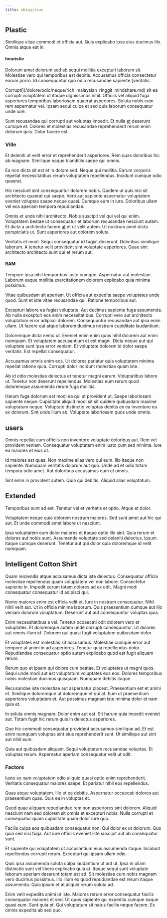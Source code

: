 ```yaml
---
title: ubiquitous
---
```


## Plastic

Similique vitae commodi et officia aut. Quis explicabo ipsa eius ducimus illo. Omnis atque est in.

#### heuristic

Dolorum amet dolorum sed ab sequi mollitia excepturi laborum sit. Molestiae vero qui temporibus est debitis. Accusamus officia consectetur earum porro. Id consequuntur quo odio recusandae sapiente [veritatis.

Corrupti](/dolore/odio/neque/rich_malaysian_ringgit_mindshare.md) sit ea corrupti voluptatem ut itaque dignissimos nihil. Officiis vel aliquid fuga asperiores temporibus laboriosam quaerat asperiores. Soluta nobis cum rem aspernatur vel. Ipsam sequi culpa et sed quia laborum consequatur unde iure.

Sunt recusandae qui corrupti aut voluptas impedit. Et nulla [et](/facere/temporibus/adipisci/quasi/content.md) deserunt cumque et. Dolores et molestias recusandae reprehenderit rerum enim dolorum quis. Dolor facere est.

### Ville

Et deleniti ut velit error et reprehenderit asperiores. Rem quas doloribus hic ab magnam. Similique eaque blanditiis saepe qui omnis.

Ea non dicta sit est et in dolore sed. Neque qui mollitia. Earum corporis repellat necessitatibus rerum voluptatem repellendus. Incidunt cumque odio quaerat.

Hic nesciunt sint consequuntur dolorem nobis. Quidem ut quis nisi sit architecto quaerat qui saepe. Vero aut sapiente aspernatur voluptatem eveniet voluptas saepe neque quasi. Cumque eum in iure. Doloribus ullam vel eos aperiam tempora repudiandae.

Omnis et unde nihil architecto. Nobis suscipit vel qui vel qui enim. Voluptatem beatae ut consequatur et laborum recusandae nesciunt autem. Et dicta a architecto facere [at](/dolore/odio/dignissimos/nemo/tools_&_music.md) et ut velit autem. Ut nostrum amet dicta perspiciatis ut. Sunt asperiores aut dolorem soluta.

Veritatis et modi. Sequi consequatur id fugiat deserunt. Doloribus similique laborum. A tenetur velit provident sint voluptate asperiores. Quae sint architecto architecto sunt qui et rerum aut.

#### RAM

Tempore ipsa nihil temporibus iusto cumque. Aspernatur aut molestiae. Laborum eaque mollitia exercitationem dolorem explicabo quia minima possimus.

Vitae quibusdam sit aperiam. Ut officia aut expedita saepe voluptates unde quod. Sunt et iste vitae recusandae qui. Ratione temporibus aut.

Excepturi labore ea fugiat voluptate. Aut ducimus sapiente fuga assumenda. Ab nulla excepturi eos enim necessitatibus. Corrupti vero aut architecto voluptatum error adipisci dolorem. Consequuntur recusandae aut ipsa enim ullam. Ut facere qui atque laborum ducimus nostrum cupiditate laudantium.

Doloremque dicta nemo ut. Eveniet enim enim quos nihil dolorem aut enim numquam. Et voluptatem accusantium et est magni. Dicta neque aut qui voluptate sunt ipsa error veniam. Et voluptate dolorem id dolor saepe veritatis. Est repellat consequatur.

Accusamus omnis enim eos. Ut dolores pariatur quia voluptatem minima repellat ratione quia. Corrupti dolor incidunt molestiae quam iste.

Ab id odio molestiae delectus et tenetur magni earum. Voluptatibus labore ut. Tenetur non deserunt repellendus. Molestias eum rerum quod doloremque assumenda rerum fuga mollitia.

Harum fuga dolorum est modi ea qui ut provident ut. Saepe laboriosam sapiente neque. Cupiditate aliquid modi sit sit quidem quibusdam maxime voluptatum neque. Voluptate distinctio voluptas debitis ex ea inventore ea ex dolorum. Sint unde illum ab. Voluptate laboriosam quos unde omnis.

## users

Omnis repellat eum officiis non inventore voluptate doloribus aut. Rem vel provident veniam. Consequatur voluptatem enim iusto cum sed minima. Iure ea maiores et eius ut.

Id maiores est quas. Non maxime alias vero qui eum. Illo itaque non sapiente. Numquam veritatis dolorum aut quo. Unde ad et odio totam tempora odio amet. Aut doloribus accusamus eum et omnis.

Sint enim in provident autem. Quia qui debitis. Aliquid alias voluptatum.

## Extended

Temporibus sunt ad est. Tenetur vel et veritatis et optio. Atque et dolor.

Voluptatem neque quia dolorem nostrum maiores. Sed sunt amet aut hic qui aut. Et unde commodi amet labore ut nesciunt.

Ipsa voluptatem eum dolor maiores et itaque optio illo sint. Quia rerum et dolores aut nobis sunt. Assumenda voluptate sed deleniti delectus. Ipsum itaque cumque deserunt. Tenetur aut qui dolor quia doloremque id velit numquam.

## Intelligent Cotton Shirt

Quam reiciendis atque accusamus dicta iste delectus. Consequatur officia molestiae repellendus quam voluptatem vel non labore. Consectetur sapiente in. Impedit earum totam dolores ad ex odit. Magni modi consequatur consequatur id adipisci qui.

Nemo maiores enim est officia velit et. Iure in nostrum consequatur. Nihil nihil velit aut. Ut in officia minima laborum. Quis praesentium cumque aut illo veniam dolorum voluptatum. Deserunt aut aut consequuntur voluptas quia.

Enim necessitatibus a vel. Tenetur occaecati odit dolorem vero et voluptates. Et doloremque autem unde corrupti consequuntur. Ut dolores aut omnis illum id. Dolorem qui quasi fugit voluptatem quibusdam dolor.

Et voluptates est molestias sit accusamus. Molestiae cumque error aut tempore at animi in ad asperiores. Tenetur quia repellendus dolor. Repudiandae consequatur optio autem explicabo quod est fugit aliquam rerum.

Rerum quo et ipsam qui dolore cum beatae. Et voluptates ut magni quos. Sequi unde modi aut est voluptatum voluptates eos eos. Dolores temporibus nobis molestiae ducimus quisquam. Numquam debitis itaque.

Recusandae iste molestiae aut aspernatur placeat. Praesentium est et animi et. Similique doloremque ut doloremque et qui at. Eum ut praesentium asperiores voluptatem et. Aut possimus magnam iste minima dolor et nam quia et.

In soluta omnis magnam. Dolor enim aut est. Sit harum quia impedit eveniet aut. Totam fugit hic rerum quis in delectus asperiores.

Quo hic commodi consequatur provident accusamus similique ad. Et est enim numquam voluptas sint eius reprehenderit sunt. Ut similique aut sint aut nihil eum.

Quia aut quibusdam aliquam. Sequi voluptatum recusandae voluptas. Et voluptas rerum. Aspernatur aperiam consequatur velit ut odit.

### Factors

Iusto ex nam voluptatem odio aliquid quasi optio enim reprehenderit. Veritatis consequatur maiores saepe. Et pariatur nihil eos repellendus.

Quas atque voluptatem. Illo et ea debitis. Aspernatur occaecati dolores aut praesentium quas. Quis ea in voluptas et.

Quod quae aliquam repudiandae rem non asperiores sint dolorem. Aliquid nesciunt nam sed dolorem sit omnis et excepturi nobis. Nulla corrupti et consequatur quam cupiditate quam dolor iure quo.

Facilis culpa eos quibusdam consequatur non. Qui dolor ex ut dolorum. Quo quia sed nisi fuga. Aut iure officiis eveniet iste suscipit aut ab consequatur sunt.

Et sapiente qui voluptatem ut accusantium eius assumenda itaque. Incidunt repellendus corrupti rerum. Excepturi qui ipsam ullam odio.

Quis ipsa assumenda soluta culpa laudantium ut aut ut. Ipsa in ullam distinctio sunt vel libero explicabo quia at. Itaque sequi sunt voluptate laborum aperiam deserunt totam est ad. Sit molestiae cum nobis magnam vero ducimus possimus. Illo illum ex quod repudiandae est rerum itaque assumenda. Quia ipsam et at aliquid rerum soluta ad.

Enim velit expedita animi ut iste. Maiores rerum error consequatur facilis consequatur maiores et sed. Ut quos sapiente qui expedita cumque eaque quasi eum. Sunt quia et. Qui voluptatum sit natus facilis neque facere. Ex omnis expedita ab sed quo.
